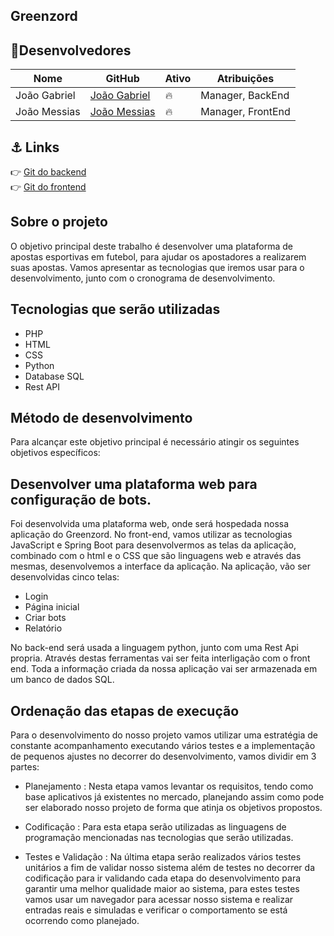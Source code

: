 ## Greenzord

## 👤Desenvolvedores


| Nome                                              | GitHub                                           | Ativo | Atribuições                   |
| ------------------------------------------------- | -------------------------------------------      | ----- | ----------------------------- |
| João Gabriel                                      | [João Gabriel](https://github.com/Jotage777)     | 🔥    | Manager, BackEnd              |
| João Messias                                      | [João Messias](https://github.com/Messias443/)   | 🔥    | Manager, FrontEnd             |

## ⚓ Links

👉 [Git do backend](https://github.com/Jotage777/Tcc/tree/main/Back-end) <br />
👉 [Git do frontend](https://github.com/Jotage777/Tcc/tree/main/Front-end) <br />

## Sobre o projeto

O objetivo principal deste trabalho é desenvolver uma plataforma de apostas esportivas em futebol, para ajudar os apostadores a realizarem suas apostas. Vamos apresentar as tecnologias que iremos usar para o desenvolvimento, junto com o cronograma de desenvolvimento.

## Tecnologias que serão utilizadas
 - PHP
 - HTML
 - CSS
 - Python
 - Database SQL
 - Rest API
## Método de desenvolvimento

Para alcançar este objetivo principal é necessário atingir os seguintes objetivos específicos:

## Desenvolver uma plataforma web para configuração de bots.
Foi desenvolvida uma plataforma web, onde será hospedada nossa aplicação do Greenzord. No front-end, vamos utilizar as tecnologias JavaScript e Spring Boot para desenvolvermos as telas da aplicação, combinado com o html e o CSS que são  linguagens web e através das mesmas, desenvolvemos a interface da aplicação.
Na aplicação, vão ser desenvolvidas cinco telas: 

- Login 
- Página inicial
- Criar bots
- Relatório
	
No back-end será usada a linguagem python, junto com uma Rest Api propria. Através destas ferramentas vai ser feita interligação com o front end. 
Toda a informação criada da nossa aplicação vai ser armazenada em um banco de dados SQL.
## Ordenação das etapas de execução

Para o desenvolvimento do nosso projeto vamos utilizar uma estratégia de constante acompanhamento executando vários testes e a implementação de pequenos ajustes no decorrer do desenvolvimento, vamos dividir em 3 partes:

- Planejamento
: Nesta etapa vamos levantar os requisitos, tendo como base aplicativos já existentes no mercado, planejando assim como pode ser elaborado nosso projeto de forma que atinja os objetivos propostos.

- Codificação
: Para esta etapa serão utilizadas as linguagens de programação mencionadas nas tecnologias que serão utilizadas.

- Testes e Validação
: Na última etapa serão realizados vários testes unitários a fim de validar nosso sistema além de testes no decorrer da codificação para ir validando cada etapa do desenvolvimento para garantir uma melhor qualidade maior ao sistema, para estes testes vamos usar um navegador para acessar nosso sistema e realizar entradas reais e simuladas e verificar o comportamento se está ocorrendo como planejado.

